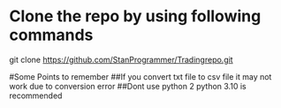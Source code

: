 # Clone the repo by using following commands
git clone https://github.com/StanProgrammer/Tradingrepo.git

#Some Points to remember
##If you convert txt file to csv file it may not work due to conversion error
##Dont use python 2 python 3.10 is recommended